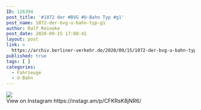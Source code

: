 ```yaml
---
ID: 126394
post_title: '#1072 der #BVG #U-Bahn Typ #g1'
post_name: 1072-der-bvg-u-bahn-typ-g1
author: Ralf Reineke
post_date: 2020-09-15 17:08:41
layout: post
link: >
  https://archiv.berliner-verkehr.de/2020/09/15/1072-der-bvg-u-bahn-typ-g1/
published: true
tags: [ ]
categories:
  - Fahrzeuge
  - U-Bahn
---
```

<div><img src='https://scontent-iad3-1.cdninstagram.com/v/t51.29350-15/119243835_354752725652844_384483277171584759_n.jpg?_nc_cat=104&_nc_sid=8ae9d6&_nc_ohc=U4ia7aNuJ_oAX_EOO5d&_nc_ht=scontent-iad3-1.cdninstagram.com&oh=f0ae4a2ab8e781921b43c074e270eef8&oe=5F85C63A' style='max-width:600px;' /><br/><div>View on Instagram https://instagr.am/p/CFKRsK8jNR6/</div></div>